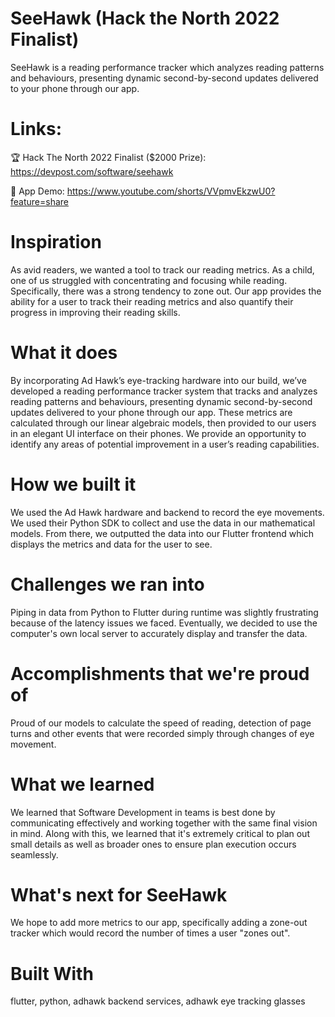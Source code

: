 # SeeHawk (Hack the North 2022 Finalist)
SeeHawk is a reading performance tracker which analyzes reading patterns and behaviours, presenting dynamic second-by-second updates delivered to your phone through our app.

# Links:
🏆 Hack The North 2022 Finalist ($2000 Prize): https://devpost.com/software/seehawk

🎥 App Demo: https://www.youtube.com/shorts/VVpmvEkzwU0?feature=share

# Inspiration
As avid readers, we wanted a tool to track our reading metrics. As a child, one of us struggled with concentrating and focusing while reading. Specifically, there was a strong tendency to zone out. Our app provides the ability for a user to track their reading metrics and also quantify their progress in improving their reading skills.

# What it does
By incorporating Ad Hawk’s eye-tracking hardware into our build, we’ve developed a reading performance tracker system that tracks and analyzes reading patterns and behaviours, presenting dynamic second-by-second updates delivered to your phone through our app. These metrics are calculated through our linear algebraic models, then provided to our users in an elegant UI interface on their phones. We provide an opportunity to identify any areas of potential improvement in a user’s reading capabilities.

# How we built it
We used the Ad Hawk hardware and backend to record the eye movements. We used their Python SDK to collect and use the data in our mathematical models. From there, we outputted the data into our Flutter frontend which displays the metrics and data for the user to see.

# Challenges we ran into
Piping in data from Python to Flutter during runtime was slightly frustrating because of the latency issues we faced. Eventually, we decided to use the computer's own local server to accurately display and transfer the data.

# Accomplishments that we're proud of
Proud of our models to calculate the speed of reading, detection of page turns and other events that were recorded simply through changes of eye movement.

# What we learned
We learned that Software Development in teams is best done by communicating effectively and working together with the same final vision in mind. Along with this, we learned that it's extremely critical to plan out small details as well as broader ones to ensure plan execution occurs seamlessly.

# What's next for SeeHawk
We hope to add more metrics to our app, specifically adding a zone-out tracker which would record the number of times a user "zones out".

# Built With
flutter, 
python, 
adhawk backend services, 
adhawk eye tracking glasses
